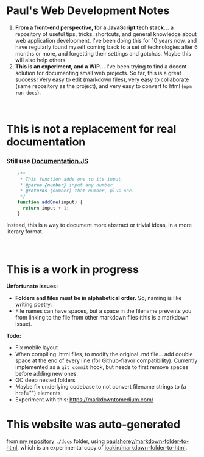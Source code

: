 # Paul's Web Development Notes  
1. **From a front-end perspective, for a JavaScript tech stack...** a repository of useful tips, tricks, shortcuts, and general knowledge about web application development. I've been doing this for 10 years now, and have regularly found myself coming back to a set of technologies after 6 months or more, and forgetting their settings and gotchas. Maybe this will also help others.  
2. **This is an experiment, and a WIP...** I've been trying to find a decent solution for documenting small web projects. So far, this is a great success! Very easy to edit (markdown files), very easy to collaborate (same repository as the project), and very easy to convert to html (`npm run docs`).  
<br />  
  
# This is not a replacement for real documentation  
### Still use [Documentation.JS](https://github.com/documentationjs/documentation/blob/master/docs/GETTING_STARTED.md)  
```javascript  
    /**  
     * This function adds one to its input.  
     * @param {number} input any number  
     * @returns {number} that number, plus one.  
     */  
    function addOne(input) {  
      return input + 1;  
    }  
```  
Instead, this is a way to document more abstract or trivial ideas, in a more literary format.  
<br /><br />  
  
  
# This is a work in progress  
  
**Unfortunate issues:**  
* **Folders and files must be in alphabetical order.** So, naming is like writing poetry.  
* File names can have spaces, but a space in the filename prevents you from linking to the file from other markdown files (this is a markdown issue).  
  
  
**Todo:**  
* Fix mobile layout  
* When compiling .html files, to modify the original .md file... add double space at the end of every line (for Github-flavor compatibility). Currently implemented as a `git commit` hook, but needs to first remove spaces before adding new ones.  
* QC deep nested folders  
* Maybe fix underlying codebase to not convert filename strings to (a href="") elements  
* Experiment with this: https://markdowntomedium.com/  
  
  
  
# This website was auto-generated  
from [my repository](http://github.com/paulshorey/ps) `./docs` folder, using [paulshorey/markdown-folder-to-html](https://github.com/paulshorey/markdown-folder-to-html), which is an experimental copy of [joakin/markdown-folder-to-html](https://github.com/joakin/markdown-folder-to-html).  
<br /><br />  